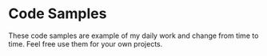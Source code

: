 Code Samples
============
These code samples are example of my daily work and change from time to time.
Feel free use them for your own projects.


